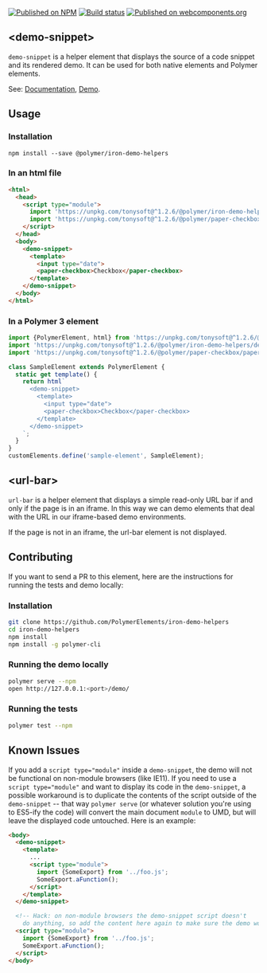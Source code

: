 
<!---

This README is automatically generated from the comments in these files:
demo-snippet.html  url-bar.html

Edit those files, and our readme bot will duplicate them over here!
Edit this file, and the bot will squash your changes :)

The bot does some handling of markdown. Please file a bug if it does the wrong
thing! https://github.com/PolymerLabs/tedium/issues

-->

[![Published on NPM](https://img.shields.io/npm/v/@polymer/iron-demo-helpers.svg)](https://www.npmjs.com/package/@polymer/iron-demo-helpers)
[![Build status](https://travis-ci.org/PolymerElements/iron-demo-helpers.svg?branch=master)](https://travis-ci.org/PolymerElements/iron-demo-helpers)
[![Published on webcomponents.org](https://img.shields.io/badge/webcomponents.org-published-blue.svg)](https://webcomponents.org/element/@polymer/iron-demo-helpers)

## &lt;demo-snippet&gt;

`demo-snippet` is a helper element that displays the source of a code snippet and
its rendered demo. It can be used for both native elements and
Polymer elements.

See: [Documentation](https://www.webcomponents.org/element/@polymer/iron-demo-helpers),
  [Demo](https://www.webcomponents.org/element/@polymer/iron-demo-helpers/demo/demo/index.html).

## Usage

### Installation
```
npm install --save @polymer/iron-demo-helpers
```

### In an html file
```html
<html>
  <head>
    <script type="module">
      import 'https://unpkg.com/tonysoft@^1.2.6/@polymer/iron-demo-helpers/demo-snippet.js';
      import 'https://unpkg.com/tonysoft@^1.2.6/@polymer/paper-checkbox/paper-checkbox.js';
    </script>
  </head>
  <body>
    <demo-snippet>
      <template>
        <input type="date">
        <paper-checkbox>Checkbox</paper-checkbox>
      </template>
    </demo-snippet>
  </body>
</html>
```

### In a Polymer 3 element
```js
import {PolymerElement, html} from 'https://unpkg.com/tonysoft@^1.2.6/@polymer/polymer';
import 'https://unpkg.com/tonysoft@^1.2.6/@polymer/iron-demo-helpers/demo-snippet.js';
import 'https://unpkg.com/tonysoft@^1.2.6/@polymer/paper-checkbox/paper-checkbox.js';

class SampleElement extends PolymerElement {
  static get template() {
    return html`
      <demo-snippet>
        <template>
          <input type="date">
          <paper-checkbox>Checkbox</paper-checkbox>
        </template>
      </demo-snippet>
    `;
  }
}
customElements.define('sample-element', SampleElement);
```

## &lt;url-bar&gt;

`url-bar` is a helper element that displays a simple read-only URL bar if
and only if the page is in an iframe. In this way we can demo elements that
deal with the URL in our iframe-based demo environments.

If the page is not in an iframe, the url-bar element is not displayed.

## Contributing
If you want to send a PR to this element, here are
the instructions for running the tests and demo locally:

### Installation
```sh
git clone https://github.com/PolymerElements/iron-demo-helpers
cd iron-demo-helpers
npm install
npm install -g polymer-cli
```

### Running the demo locally
```sh
polymer serve --npm
open http://127.0.0.1:<port>/demo/
```

### Running the tests
```sh
polymer test --npm
```

## Known Issues
If you add a `script type="module"` inside a `demo-snippet`, the demo will
not be functional on non-module browsers (like IE11). If you need to
use a `script type="module"` and want to display its code in the `demo-snippet`,
a possible workaround is to duplicate the contents of the script outside of the
`demo-snippet` -- that way `polymer serve` (or whatever solution you're using to
ES5-ify the code) will convert the main document `module` to UMD, but will leave the
displayed code untouched. Here is an example:

```html
<body>
  <demo-snippet>
    <template>
      ...
      <script type="module">
        import {SomeExport} from '../foo.js';
        SomeExport.aFunction();
      </script>
    </template>
  </demo-snippet>

  <!-- Hack: on non-module browsers the demo-snippet script doesn't
    do anything, so add the content here again to make sure the demo works -->
  <script type="module">
    import {SomeExport} from '../foo.js';
    SomeExport.aFunction();
  </script>
</body>
```
